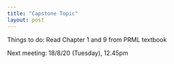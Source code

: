 ```yaml
---
title: "Capstone Topic"
layout: post
---
```


Things to do: Read Chapter 1 and 9 from PRML textbook

Next meeting: 18/8/20 (Tuesday), 12.45pm
